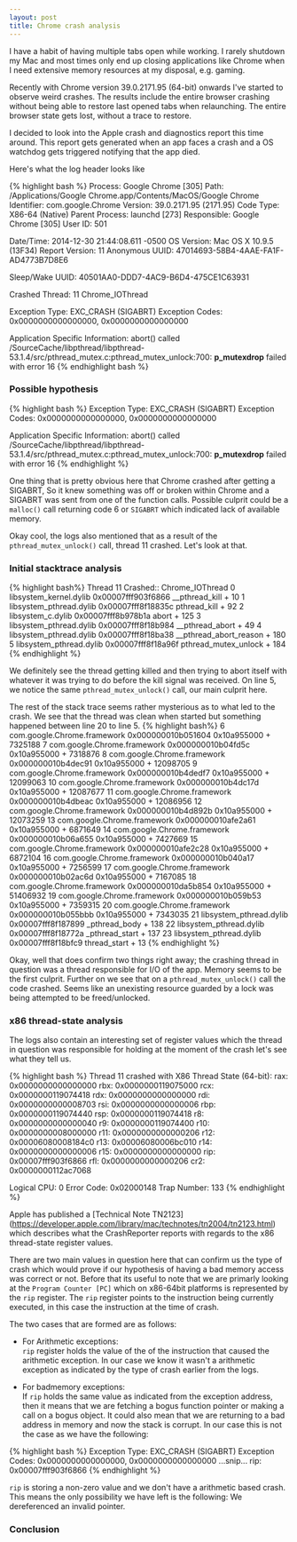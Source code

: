 ```yaml
---
layout: post
title: Chrome crash analysis
---
```

I have a habit of having multiple tabs open while working. I rarely shutdown my Mac and most times only end up closing applications like Chrome when I need extensive memory resources at my disposal, e.g. gaming.

Recently with Chrome version 39.0.2171.95 (64-bit) onwards I've started to observe weird crashes. The results include the entire browser crashing without being able to restore last opened tabs when relaunching. The entire browser state gets lost, without a trace to restore.

I decided to look into the Apple crash and diagnostics report this time around. This report gets generated when an app faces a crash and a OS watchdog gets triggered notifying that the app died.

Here's what the log header looks like

{% highlight bash %}
Process:         Google Chrome [305]
Path:            /Applications/Google Chrome.app/Contents/MacOS/Google Chrome
Identifier:      com.google.Chrome
Version:         39.0.2171.95 (2171.95)
Code Type:       X86-64 (Native)
Parent Process:  launchd [273]
Responsible:     Google Chrome [305]
User ID:         501
 
Date/Time:       2014-12-30 21:44:08.611 -0500
OS Version:      Mac OS X 10.9.5 (13F34)
Report Version:  11
Anonymous UUID:  47014693-58B4-4AAE-FA1F-AD4773B7D8E6
 
Sleep/Wake UUID: 40501AA0-DDD7-4AC9-B6D4-475CE1C63931
 
Crashed Thread:  11  Chrome_IOThread
 
Exception Type:  EXC_CRASH (SIGABRT)
Exception Codes: 0x0000000000000000, 0x0000000000000000
 
Application Specific Information:
abort() called
/SourceCache/libpthread/libpthread-53.1.4/src/pthread_mutex.c:pthread_mutex_unlock:700: __p_mutexdrop__ failed with error 16
{% endhighlight bash %}

### Possible hypothesis    
{% highlight bash %}
Exception Type:  EXC_CRASH (SIGABRT)
Exception Codes: 0x0000000000000000, 0x0000000000000000
 
Application Specific Information:
abort() called
/SourceCache/libpthread/libpthread-53.1.4/src/pthread_mutex.c:pthread_mutex_unlock:700: __p_mutexdrop__ failed with error 16
{% endhighlight %}

One thing that is pretty obvious here that Chrome crashed after getting a SIGABRT, So it knew something was off or broken within Chrome and a SIGABRT was sent from one of the function calls. Possible culprit could be a <code>malloc()</code> call returning code 6 or <code>SIGABRT</code> which indicated lack of available memory.

Okay cool, the logs also mentioned that as a result of the <code>pthread\_mutex\_unlock()</code> call, thread 11 crashed. Let's look at that.

### Initial stacktrace analysis

{% highlight bash%}
Thread 11 Crashed:: Chrome_IOThread
0   libsystem_kernel.dylib          0x00007fff903f6866 __pthread_kill + 10
1   libsystem_pthread.dylib         0x00007fff8f18835c pthread_kill + 92
2   libsystem_c.dylib               0x00007fff8b978b1a abort + 125
3   libsystem_pthread.dylib         0x00007fff8f18b984 __pthread_abort + 49
4   libsystem_pthread.dylib         0x00007fff8f18ba38 __pthread_abort_reason + 180
5   libsystem_pthread.dylib         0x00007fff8f18a96f pthread_mutex_unlock + 184
{% endhighlight %}

We definitely see the thread getting killed and then trying to abort itself with whatever it was trying to do before the kill signal was received. On line 5, we notice the same <code>pthread\_mutex\_unlock()</code> call, our main culprit here.

The rest of the stack trace seems rather mysterious as to what led to the crash. We see that the thread was clean when started but something happened between line 20 to line 5.
{% highlight bash%}
6   com.google.Chrome.framework     0x000000010b051604 0x10a955000 + 7325188
7   com.google.Chrome.framework     0x000000010b04fd5c 0x10a955000 + 7318876
8   com.google.Chrome.framework     0x000000010b4dec91 0x10a955000 + 12098705
9   com.google.Chrome.framework     0x000000010b4dedf7 0x10a955000 + 12099063
10  com.google.Chrome.framework     0x000000010b4dc17d 0x10a955000 + 12087677
11  com.google.Chrome.framework     0x000000010b4dbeac 0x10a955000 + 12086956
12  com.google.Chrome.framework     0x000000010b4d892b 0x10a955000 + 12073259
13  com.google.Chrome.framework     0x000000010afe2a61 0x10a955000 + 6871649
14  com.google.Chrome.framework     0x000000010b06a655 0x10a955000 + 7427669
15  com.google.Chrome.framework     0x000000010afe2c28 0x10a955000 + 6872104
16  com.google.Chrome.framework     0x000000010b040a17 0x10a955000 + 7256599
17  com.google.Chrome.framework     0x000000010b02ac6d 0x10a955000 + 7167085
18  com.google.Chrome.framework     0x000000010da5b854 0x10a955000 + 51406932
19  com.google.Chrome.framework     0x000000010b059b53 0x10a955000 + 7359315
20  com.google.Chrome.framework     0x000000010b055bbb 0x10a955000 + 7343035
21  libsystem_pthread.dylib         0x00007fff8f187899 _pthread_body + 138
22  libsystem_pthread.dylib         0x00007fff8f18772a _pthread_start + 137
23  libsystem_pthread.dylib         0x00007fff8f18bfc9 thread_start + 13
{% endhighlight %}

Okay, well that does confirm two things right away; the crashing thread in question was a thread responsible for I/O of the app. Memory seems to be the first culprit. Further on we see that on a <code>pthread\_mutex\_unlock()</code> call the code crashed. Seems like an unexisting resource guarded by a lock was being attempted to be freed/unlocked.

### x86 thread-state analysis

The logs also contain an interesting set of register values which the thread in question was responsible for holding at the moment of the crash let's see what they tell us.

{% highlight bash %}
Thread 11 crashed with X86 Thread State (64-bit):
  rax: 0x0000000000000000  rbx: 0x0000000119075000  rcx: 0x0000000119074418  rdx: 0x0000000000000000
  rdi: 0x0000000000008703  rsi: 0x0000000000000006  rbp: 0x0000000119074440  rsp: 0x0000000119074418
   r8: 0x0000000000000040   r9: 0x0000000119074400  r10: 0x0000000008000000  r11: 0x0000000000000206
  r12: 0x00006080008184c0  r13: 0x00006080006bc010  r14: 0x0000000000000006  r15: 0x0000000000000000
  rip: 0x00007fff903f6866  rfl: 0x0000000000000206  cr2: 0x0000000112ac7068
  
Logical CPU:     0
Error Code:      0x02000148
Trap Number:     133
{% endhighlight %}

Apple has published a [Technical Note TN2123] (https://developer.apple.com/library/mac/technotes/tn2004/tn2123.html) which describes what the CrashReporter reports with regards to the x86 thread-state register values.

There are two main values in question here that can confirm us the type of crash which would prove if our hypothesis of having a bad memory access was correct or not. Before that its useful to note that we are primarly looking at the <code>Program Counter [PC]</code> which on x86-64bit platforms is represented by the <code>rip</code> register. The <code>rip</code> register points to the instruction being currently executed, in this case the instruction at the time of crash.

The two cases that are formed are as follows:

* For Arithmetic exceptions:    
<code>rip</code> register holds the value of the of the instruction that caused the arithmetic exception. In our case we know it wasn't a arithmetic exception as indicated by the type of crash earlier from the logs.

* For badmemory exceptions:    
If <code>rip</code> holds the same value as indicated from the exception address, then it means that we are fetching a bogus function pointer or making a call on a bogus object. It could also mean that we are returning to a bad address in memory and now the stack is corrupt. In our case this is not the case as we have the following:

{% highlight bash %}
Exception Type:  EXC_CRASH (SIGABRT)
Exception Codes: 0x0000000000000000, 0x0000000000000000
 ...snip...
rip: 0x00007fff903f6866 
{% endhighlight %}

<code>rip</code> is storing a non-zero value and we don't have a arithmetic based crash. This means the only possibility we have left is the following: We dereferenced an invalid pointer.

### Conclusion

